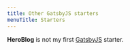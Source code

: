 ```yaml
---
title: Other GatsbyJS starters
menuTitle: Starters
---
```


**HeroBlog** is not my first [GatsbyJS](https://www.gatsbyjs.org/) starter.
